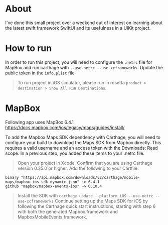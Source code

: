 
# About

I've done this small project over a weekend out of interest on learning about the latest swift framework SwiftUI and its usefulness in a UIKit project.

# How to run

In order to run this project, you will need to configure the `.netrc` file for MapBox and run carthage with `--use-netrc --use-xcframeworks`. Update the public token in the `info.plist` file

> To run project in iOS simulator, please run in rosetta `product > destination > Show All Run Destinations`.


# MapBox

Following app uses MapBox 6.4.1 https://docs.mapbox.com/ios/legacy/maps/guides/install/

To add the Mapbox Maps SDK dependency with Carthage, you will need to configure your build to download the Maps SDK from Mapbox directly. This requires a valid username and an access token with the Downloads: Read scope. In a previous step, you added these items to your .netrc file.

> Open your project in Xcode.
Confirm that you are using Carthage version 0.35.0 or higher.
Add the following to your Cartfile:
    
```
binary "https://api.mapbox.com/downloads/v2/carthage/mobile-maps/mapbox-ios-sdk-dynamic.json" ~> 6.4.1
github "mapbox/mapbox-events-ios" ~> 0.10.4
```

> Install the SDK with `carthage update --platform iOS --use-netrc --use-xcframeworks`
Continue setting up the Maps SDK for iOS by following the Carthage quick start instructions, starting with step 6 with both the generated Mapbox.framework and MapboxMobileEvents.framework.

